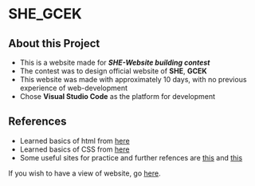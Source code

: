 # SHE_GCEK
## About this Project
* This is a website made for ***SHE-Website building contest***
* The contest was to design official website of **SHE**, **GCEK**
* This website was made with approximately 10 days, with no previous experience of web-development
* Chose **Visual Studio Code** as the platform for development

## References
* Learned basics of html from [here](https://www.youtube.com/watch?v=UB1O30fR-EE)
* Learned basics of CSS from [here](https://www.youtube.com/watch?v=yfoY53QXEnI)
* Some useful sites for practice and further refences are [this](https://www.w3schools.com/css/css_intro.asp) and [this](https://www.codecademy.com/courses/learn-html/lessons/intro-to-html/exercises/intro)

If you wish to have a view of website, go [here](https://drisya1729.github.io/SHE_GCEK/).

